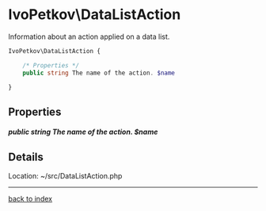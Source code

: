 # IvoPetkov\DataListAction

Information about an action applied on a data list.

```php
IvoPetkov\DataListAction {

	/* Properties */
	public string The name of the action. $name

}
```

## Properties

##### public string The name of the action. $name

## Details

Location: ~/src/DataListAction.php

---

[back to index](index.md)

